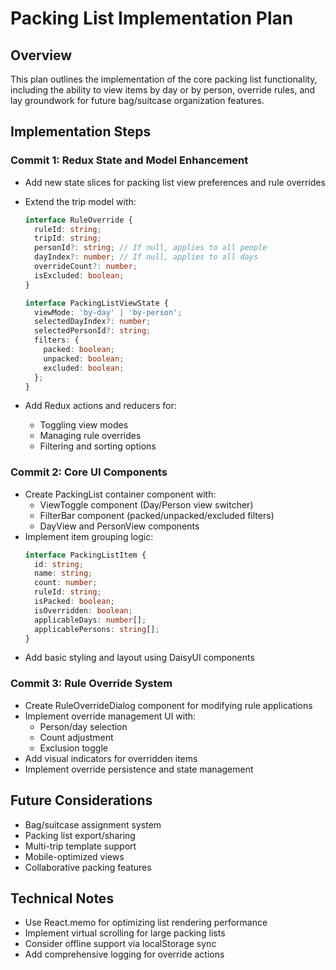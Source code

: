 # Packing List Implementation Plan

## Overview

This plan outlines the implementation of the core packing list functionality, including the ability to view items by day or by person, override rules, and lay groundwork for future bag/suitcase organization features.

## Implementation Steps

### Commit 1: Redux State and Model Enhancement

- Add new state slices for packing list view preferences and rule overrides
- Extend the trip model with:

  ```typescript
  interface RuleOverride {
    ruleId: string;
    tripId: string;
    personId?: string; // If null, applies to all people
    dayIndex?: number; // If null, applies to all days
    overrideCount?: number;
    isExcluded: boolean;
  }

  interface PackingListViewState {
    viewMode: 'by-day' | 'by-person';
    selectedDayIndex?: number;
    selectedPersonId?: string;
    filters: {
      packed: boolean;
      unpacked: boolean;
      excluded: boolean;
    };
  }
  ```

- Add Redux actions and reducers for:
  - Toggling view modes
  - Managing rule overrides
  - Filtering and sorting options

### Commit 2: Core UI Components

- Create PackingList container component with:
  - ViewToggle component (Day/Person view switcher)
  - FilterBar component (packed/unpacked/excluded filters)
  - DayView and PersonView components
- Implement item grouping logic:
  ```typescript
  interface PackingListItem {
    id: string;
    name: string;
    count: number;
    ruleId: string;
    isPacked: boolean;
    isOverridden: boolean;
    applicableDays: number[];
    applicablePersons: string[];
  }
  ```
- Add basic styling and layout using DaisyUI components

### Commit 3: Rule Override System

- Create RuleOverrideDialog component for modifying rule applications
- Implement override management UI with:
  - Person/day selection
  - Count adjustment
  - Exclusion toggle
- Add visual indicators for overridden items
- Implement override persistence and state management

## Future Considerations

- Bag/suitcase assignment system
- Packing list export/sharing
- Multi-trip template support
- Mobile-optimized views
- Collaborative packing features

## Technical Notes

- Use React.memo for optimizing list rendering performance
- Implement virtual scrolling for large packing lists
- Consider offline support via localStorage sync
- Add comprehensive logging for override actions
